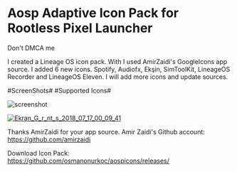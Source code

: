 # Aosp Adaptive Icon Pack for Rootless Pixel Launcher
Don't DMCA me

I created a Lineage OS icon pack. With I used AmirZaidi's GoogleIcons app source.
I added 6 new icons. 
Spotify, Audiofx, Ekşin, SimToolKit, LineageOS Recorder and LineageOS Eleven.
I will add more icons and update sources.

  #ScreenShots#  #Supported Icons#

![screenshot](https://image.ibb.co/fUHfGo/Ekran_G_r_nt_s_2018_07_10_20_16_01.png)



<a href="https://ibb.co/huaWZJ"><img src="https://thumb.ibb.co/huaWZJ/Ekran_G_r_nt_s_2018_07_17_00_09_41.png" alt="Ekran_G_r_nt_s_2018_07_17_00_09_41" border="0"></a>


Thanks AmirZaidi for your app source.
Amir Zaidi's Github account: https://github.com/amirzaidi


Download Icon Pack: https://github.com/osmanonurkoc/aospicons/releases/

